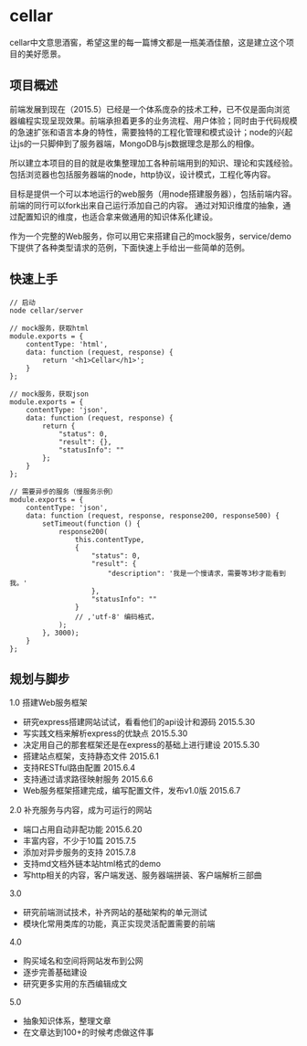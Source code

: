 # cellar

cellar中文意思酒窖，希望这里的每一篇博文都是一瓶美酒佳酿，这是建立这个项目的美好愿景。

## 项目概述

前端发展到现在（2015.5）已经是一个体系庞杂的技术工种，已不仅是面向浏览器编程实现呈现效果。前端承担着更多的业务流程、用户体验；同时由于代码规模的急速扩张和语言本身的特性，需要独特的工程化管理和模式设计；node的兴起让js的一只脚伸到了服务器端，MongoDB与js数据理念是那么的相像。

所以建立本项目的目的就是收集整理加工各种前端用到的知识、理论和实践经验。包括浏览器也包括服务器端的node，http协议，设计模式，工程化等内容。

目标是提供一个可以本地运行的web服务（用node搭建服务器），包括前端内容。前端的同行可以fork出来自己运行添加自己的内容。
通过对知识维度的抽象，通过配置知识的维度，也适合拿来做通用的知识体系化建设。

作为一个完整的Web服务，你可以用它来搭建自己的mock服务，service/demo 下提供了各种类型请求的范例，下面快速上手给出一些简单的范例。

## 快速上手

    // 启动
    node cellar/server
    
    // mock服务，获取html
    module.exports = {
        contentType: 'html',
        data: function (request, response) {
            return '<h1>Cellar</h1>';
        }
    };
    
    // mock服务，获取json
    module.exports = {
        contentType: 'json',
        data: function (request, response) {
            return {
                "status": 0,
                "result": {},
                "statusInfo": ""
            };
        }
    };
    
    // 需要异步的服务（慢服务示例）
    module.exports = {
        contentType: 'json',
        data: function (request, response, response200, response500) {
            setTimeout(function () {
                response200(
                    this.contentType,
                    {
                        "status": 0,
                        "result": {
                            "description": '我是一个慢请求，需要等3秒才能看到我。'
                        },
                        "statusInfo": ""
                    }
                    // ,'utf-8' 编码格式，
                );
            }, 3000);
        }
    };
    
## 规划与脚步

1.0 搭建Web服务框架

- 研究express搭建网站试试，看看他们的api设计和源码    2015.5.30
- 写实践文档来解析express的优缺点   2015.5.30
- 决定用自己的那套框架还是在express的基础上进行建设   2015.5.30
- 搭建站点框架，支持静态文件   2015.6.1
- 支持RESTful路由配置   2015.6.4
- 支持通过请求路径映射服务   2015.6.6
- Web服务框架搭建完成，编写配置文件，发布v1.0版  2015.6.7

2.0 补充服务与内容，成为可运行的网站

- 端口占用自动非配功能   2015.6.20
- 丰富内容，不少于10篇 2015.7.5
- 添加对异步服务的支持  2015.7.8
- 支持md文档外链本站html格式的demo
- 写http相关的内容，客户端发送、服务器端拼装、客户端解析三部曲

3.0

- 研究前端测试技术，补齐网站的基础架构的单元测试
- 模块化常用类库的功能，真正实现灵活配置需要的前端

4.0

- 购买域名和空间将网站发布到公网
- 逐步完善基础建设
- 研究更多实用的东西编辑成文

5.0
- 抽象知识体系，整理文章
- 在文章达到100+的时候考虑做这件事
